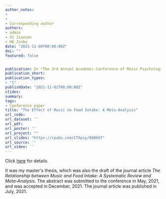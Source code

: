 ```yaml
---
author_notes:
-
-
- Corresponding author
authors:
- admin
- XI Jiaxuan
- HE Jinbo
date: "2021-11-08T00:00:00Z"
doi: ""
featured: false


publication: In *The 3rd Annual Academic Conference of Music Psychology Committee of Chinese Psychological Society*
publication_short:
publication_types:
- "1"
publishDate: "2021-11-01T00:00:00Z"
slides: 
summary:
tags:
- Conference paper
title: "The Effect of Music on Food Intake: A Meta-Analysis"
url_code:
url_dataset: ''
url_pdf: 
url_poster: ''
url_project: ""
url_slides: "https://rpubs.com/CTXpsy/888697"
url_source: ''
url_video: ''
---
```

Click [here](https://cuitx.netlify.app/publication/nutrients-meta/) for details.

It was my master's thesis, which was also the draft of the journal article *The Relationship between Music and Food Intake: A Systematic Review and Meta-Analysis*. The abstract was submitted to the conference in May, 2021, and was accepted in December, 2021. The journal article was published in July, 2021.
